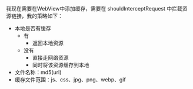 
我现在需要在WebView中添加缓存，需要在 shouldInterceptRequest 中拦截资源链接，我的策略如下：
- 本地是否有缓存
	- 有
		- 返回本地资源
	- 没有
		- 直接走网络资源
		- 同时将该资源缓存到本地
- 文件名称：md5(url)
- 缓存文件范围：js、css、jpg、png、webp、gif

<!--stackedit_data:
eyJoaXN0b3J5IjpbMjA0ODEyNDIzNCwtMTU2MzQ3ODA4XX0=
-->